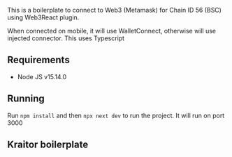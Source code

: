 This is a boilerplate to connect to Web3 (Metamask) for Chain ID 56 (BSC) using Web3React plugin.

When connected on mobile, it will use WalletConnect, otherwise will use injected connector. This uses Typescript

## Requirements

- Node JS v15.14.0

## Running

Run ```npm install``` and then ```npx next dev``` to run the project. It will run on port 3000

## Kraitor boilerplate